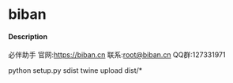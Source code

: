# biban

#### Description
必伴助手
官网:https://biban.cn 联系:root@biban.cn QQ群:127331971

python setup.py sdist
twine upload dist/*
